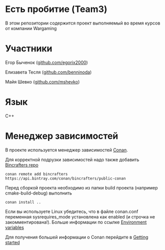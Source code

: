 # Есть пробитие (Team3)

В этом репозитории содержится проект выполняемый во время курсов от компании Wargaming

# Участники

Егор Быченок ([github.com/egorix2000](https://github.com/egorix2000))

Елизавета Тесля ([github.com/benninoda](https://github.com/benninoda))

Майя Шевко ([github.com/mshevko](https://github.com/mshevko))

# Язык

C++

# Менеджер зависимостей

В проекте используется менеджер зависимостей [Conan](https://docs.conan.io/en/latest/).

Для корректной подрузки зависимостей надо также добавить [Bincrafters repo](https://bincrafters.github.io)

```
conan remote add bincrafters https://api.bintray.com/conan/bincrafters/public-conan
```

Перед сборкой проекта необходимо из папки build проекта (например cmake-build-debug) выполнить

```
conan install ..
```

Если вы используете Linux убедитесь, что в файле conan.conf переменная sysrequires_mode установлена как enabled (и строчка не закомментирована!). Больше информации по ссылке [Environment variables](https://docs.conan.io/en/latest/reference/env_vars.html#conan-sysrequires-mode)

Для получения большей информации о Conan перейдите в [Getting started](https://docs.conan.io/en/latest/getting_started.html)

